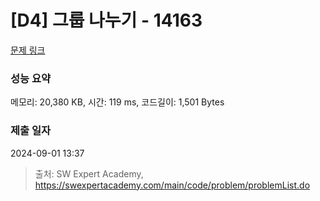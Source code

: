 # [D4] 그룹 나누기 - 14163 

[문제 링크](https://swexpertacademy.com/main/code/problem/problemDetail.do?contestProbId=AX--pdmaF9YDFARi) 

### 성능 요약

메모리: 20,380 KB, 시간: 119 ms, 코드길이: 1,501 Bytes

### 제출 일자

2024-09-01 13:37



> 출처: SW Expert Academy, https://swexpertacademy.com/main/code/problem/problemList.do